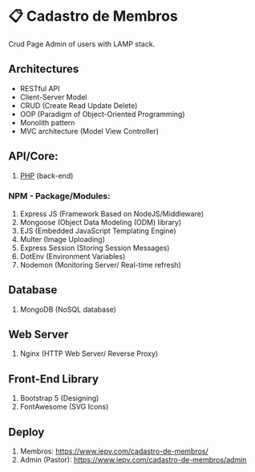 # 📋 Cadastro de Membros
Crud Page Admin of users with LAMP stack.

## Architectures
- RESTful API
- Client-Server Model
- CRUD (Create Read Update Delete)
- OOP (Paradigm of Object-Oriented Programming)
- Monolith pattern
- MVC architecture (Model View Controller)

## API/Core:
1. <a href="https://php.net/">PHP</a> (back-end)

### NPM - Package/Modules:
1. Express JS (Framework Based on NodeJS/Middleware)
2. Mongoose (Object Data Modeling (ODM) library)
3. EJS (Embedded JavaScript Templating Engine)
4. Multer (Image Uploading)
5. Express Session (Storing Session Messages)
6. DotEnv (Environment Variables)
7. Nodemon (Monitoring Server/ Real-time refresh)

## Database
1. MongoDB (NoSQL database)

## Web Server
1. Nginx (HTTP Web Server/ Reverse Proxy)

## Front-End Library
1. Bootstrap 5 (Designing)
2. FontAwesome (SVG Icons)

## Deploy
1. Membros: https://www.iepv.com/cadastro-de-membros/
2. Admin (Pastor): https://www.iepv.com/cadastro-de-membros/admin
